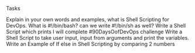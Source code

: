 Tasks

Explain in your own words and examples, what is Shell Scripting for DevOps.
What is #!/bin/bash? can we write #!/bin/sh as well?
Write a Shell Script which prints I will complete #90DaysOofDevOps challenge
Write a Shell Script to take user input, input from arguments and print the variables.
Write an Example of If else in Shell Scripting by comparing 2 numbers